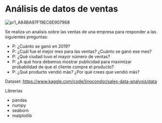 # Análisis de datos de ventas

![pr1_A84BA97F19EC6E907968](https://user-images.githubusercontent.com/86261762/197585785-7ab95ab9-a991-4aa8-bddd-d3b7870d6abf.png)


 Se realiza un analisis sobre las ventas de una empresa para responder a las siguientes preguntas:
 
- P: ¿Cuánto se ganó en 2019?
- P: ¿Cuál fue el mejor mes para las ventas? ¿Cuánto se ganó ese mes?
- P: ¿Qué ciudad tuvo el mayor número de ventas?
- P: ¿A qué hora debemos mostrar publicidad para maximizar probabilidad de que el cliente compre el producto?
- P: ¿Qué producto vendió más? ¿Por qué crees que vendió más?

Dataset: https://www.kaggle.com/code/linocondor/sales-data-analysis/data 

Librerías
- pandas
- numpy
- seaborn
- matplotlib
